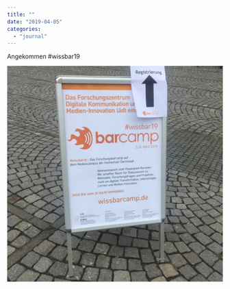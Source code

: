 ```yaml
---
title: ""
date: "2019-04-05"
categories: 
  - "journal"
---
```


Angekommen #wissbar19

![](images/f14cd52f1b.jpg)
